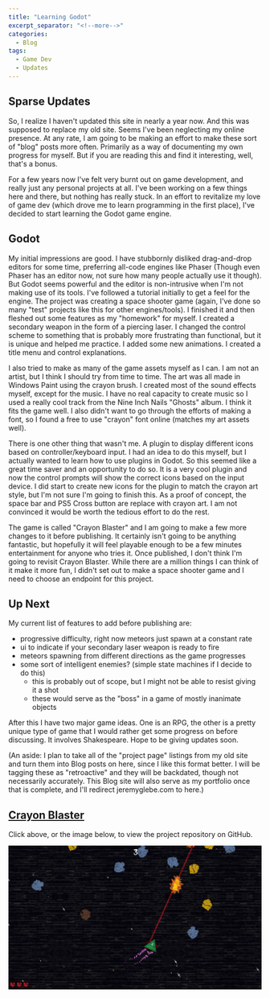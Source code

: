 ```yaml
---
title: "Learning Godot"
excerpt_separator: "<!--more-->"
categories:
  - Blog
tags:
  - Game Dev
  - Updates
---
```


## Sparse Updates

So, I realize I haven't updated this site in nearly a year now. And this was supposed to replace my old site. Seems I've been neglecting my online presence. At any rate, I am going to be making an effort to make these sort of "blog" posts more often. Primarily as a way of documenting my own progress for myself. But if you are reading this and find it interesting, well, that's a bonus.

For a few years now I've felt very burnt out on game development, and really just any personal projects at all. I've been working on a few things here and there, but nothing has really stuck. In an effort to revitalize my love of game dev (which drove me to learn programming in the first place), I've decided to start learning the Godot game engine.

## Godot

My initial impressions are good. I have stubbornly disliked drag-and-drop editors for some time, preferring all-code engines like Phaser (Though even Phaser has an editor now, not sure how many people actually use it though). But Godot seems powerful and the editor is non-intrusive when I'm not making use of its tools. I've followed a tutorial initially to get a feel for the engine. The project was creating a space shooter game (again, I've done so many "test" projects like this for other engines/tools). I finished it and then fleshed out some features as my "homework" for myself. I created a secondary weapon in the form of a piercing laser. I changed the control scheme to something that is probably more frustrating than functional, but it is unique and helped me practice. I added some new animations. I created a title menu and control explanations.

I also tried to make as many of the game assets myself as I can. I am not an artist, but I think I should try from time to time. The art was all made in Windows Paint using the crayon brush. I created most of the sound effects myself, except for the music. I have no real capacity to create music so I used a really cool track from the Nine Inch Nails "Ghosts" album. I think it fits the game well. I also didn't want to go through the efforts of making a font, so I found a free to use "crayon" font online (matches my art assets well).

There is one other thing that wasn't me. A plugin to display different icons based on controller/keyboard input. I had an idea to do this myself, but I actually wanted to learn how to use plugins in Godot. So this seemed like a great time saver and an opportunity to do so. It is a very cool plugin and now the control prompts will show the correct icons based on the input device. I did start to create new icons for the plugin to match the crayon art style, but I'm not sure I'm going to finish this. As a proof of concept, the space bar and PS5 Cross button are replace with crayon art. I am not convinced it would be worth the tedious effort to do the rest.

The game is called "Crayon Blaster" and I am going to make a few more changes to it before publishing. It certainly isn't going to be anything fantastic, but hopefully it will feel playable enough to be a few minutes entertainment for anyone who tries it. Once published, I don't think I'm going to revisit Crayon Blaster. While there are a million things I can think of it make it more fun, I didn't set out to make a space shooter game and I need to choose an endpoint for this project.

## Up Next

My current list of features to add before publishing are:
- progressive difficulty, right now meteors just spawn at a constant rate
- ui to indicate if your secondary laser weapon is ready to fire
- meteors spawning from different directions as the game progresses
- some sort of intelligent enemies? (simple state machines if I decide to do this)
  - this is probably out of scope, but I might not be able to resist giving it a shot
  - these would serve as the "boss" in a game of mostly inanimate objects

After this I have two major game ideas. One is an RPG, the other is a pretty unique type of game that I would rather get some progress on before discussing. It involves Shakespeare. Hope to be giving updates soon.

(An aside: I plan to take all of the "project page" listings from my old site and turn them into Blog posts on here, since I like this format better. I will be tagging these as "retroactive" and they will be backdated, though not necessarily accurately. This Blog site will also serve as my portfolio once that is complete, and I'll redirect jeremyglebe.com to here.)

## [Crayon Blaster](https://github.com/jeremyglebe/CrayonBlaster)
Click above, or the image below, to view the project repository on GitHub.

[![Crayon Blaster](/assets/posts/2024-10-20/crayon_blaster.png)](https://github.com/jeremyglebe/CrayonBlaster)